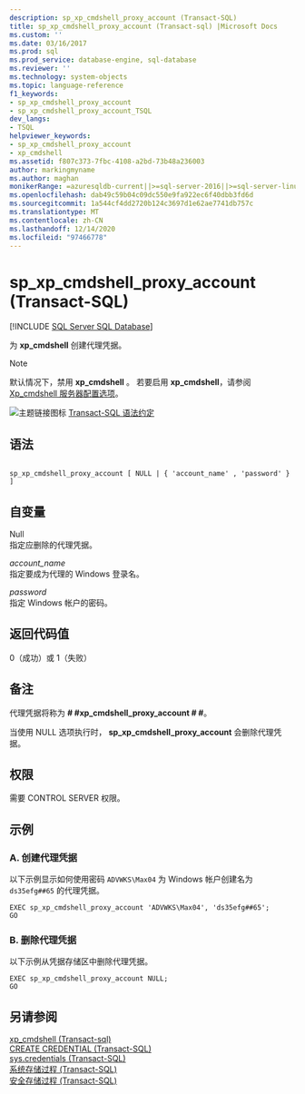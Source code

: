 ```yaml
---
description: sp_xp_cmdshell_proxy_account (Transact-SQL)
title: sp_xp_cmdshell_proxy_account (Transact-sql) |Microsoft Docs
ms.custom: ''
ms.date: 03/16/2017
ms.prod: sql
ms.prod_service: database-engine, sql-database
ms.reviewer: ''
ms.technology: system-objects
ms.topic: language-reference
f1_keywords:
- sp_xp_cmdshell_proxy_account
- sp_xp_cmdshell_proxy_account_TSQL
dev_langs:
- TSQL
helpviewer_keywords:
- sp_xp_cmdshell_proxy_account
- xp_cmdshell
ms.assetid: f807c373-7fbc-4108-a2bd-73b48a236003
author: markingmyname
ms.author: maghan
monikerRange: =azuresqldb-current||>=sql-server-2016||>=sql-server-linux-2017||=azuresqldb-mi-current
ms.openlocfilehash: dab49c59b04c09dc550e9fa922ec6f40dbb3fd6d
ms.sourcegitcommit: 1a544cf4dd2720b124c3697d1e62ae7741db757c
ms.translationtype: MT
ms.contentlocale: zh-CN
ms.lasthandoff: 12/14/2020
ms.locfileid: "97466778"
---
```

# <a name="sp_xp_cmdshell_proxy_account-transact-sql"></a>sp_xp_cmdshell_proxy_account (Transact-SQL)
[!INCLUDE [SQL Server SQL Database](../../includes/applies-to-version/sql-asdb.md)]

  为 **xp_cmdshell** 创建代理凭据。  
  
> [!NOTE]  
>  默认情况下，禁用 **xp_cmdshell** 。 若要启用 **xp_cmdshell**，请参阅 [Xp_cmdshell 服务器配置选项](../../database-engine/configure-windows/xp-cmdshell-server-configuration-option.md)。  
  
 ![主题链接图标](../../database-engine/configure-windows/media/topic-link.gif "“主题链接”图标") [Transact-SQL 语法约定](../../t-sql/language-elements/transact-sql-syntax-conventions-transact-sql.md)  
  
## <a name="syntax"></a>语法  
  
```  
  
sp_xp_cmdshell_proxy_account [ NULL | { 'account_name' , 'password' } ]  
```  
  
## <a name="arguments"></a>自变量  
 Null  
 指定应删除的代理凭据。  
  
 *account_name*  
 指定要成为代理的 Windows 登录名。  
  
 *password*  
 指定 Windows 帐户的密码。  
  
## <a name="return-code-values"></a>返回代码值  
 0（成功）或 1（失败）  
  
## <a name="remarks"></a>备注  
 代理凭据将称为 **# #xp_cmdshell_proxy_account # #**。  
  
 当使用 NULL 选项执行时， **sp_xp_cmdshell_proxy_account** 会删除代理凭据。  
  
## <a name="permissions"></a>权限  
 需要 CONTROL SERVER 权限。  
  
## <a name="examples"></a>示例  
  
### <a name="a-creating-the-proxy-credential"></a>A. 创建代理凭据  
 以下示例显示如何使用密码 `ADVWKS\Max04` 为 Windows 帐户创建名为 `ds35efg##65` 的代理凭据。  
  
```  
EXEC sp_xp_cmdshell_proxy_account 'ADVWKS\Max04', 'ds35efg##65';  
GO  
```  
  
### <a name="b-dropping-the-proxy-credential"></a>B. 删除代理凭据  
 以下示例从凭据存储区中删除代理凭据。  
  
```  
EXEC sp_xp_cmdshell_proxy_account NULL;  
GO  
```  
  
## <a name="see-also"></a>另请参阅  
 [xp_cmdshell &#40;Transact-sql&#41;](../../relational-databases/system-stored-procedures/xp-cmdshell-transact-sql.md)   
 [CREATE CREDENTIAL &#40;Transact-SQL&#41;](../../t-sql/statements/create-credential-transact-sql.md)   
 [sys.credentials (Transact-SQL)](../../relational-databases/system-catalog-views/sys-credentials-transact-sql.md)   
 [系统存储过程 (Transact-SQL)](../../relational-databases/system-stored-procedures/system-stored-procedures-transact-sql.md)   
 [安全存储过程 (Transact-SQL)](../../relational-databases/system-stored-procedures/security-stored-procedures-transact-sql.md)  
  
  
